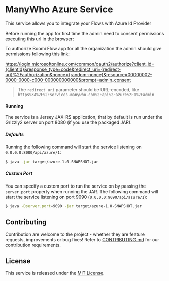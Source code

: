 ManyWho Azure Service
=====================

This service allows you to integrate your Flows with Azure Id Provider

Before running the app for first time the admin need to consent permissions executing this url in the browser:


To authorize Boomi Flow app for all the organization the admin should give permissions following this link:

https://login.microsoftonline.com/common/oauth2/authorize?client_id={clientId}&response_type=code&redirect_uri={redirect-uri}%2Fauthorization&nonce={random-nonce}&resource=00000002-0000-0000-c000-000000000000&prompt=admin_consent

> The `redirect_uri` parameter should be URL-encoded, like `https%3A%2F%2Fservices.manywho.com%2Fapi%2Fazure%2F1%2Fadmin`

#### Running

The service is a Jersey JAX-RS application, that by default is run under the Grizzly2 server on port 8080 (if you use 
the packaged JAR).

##### Defaults

Running the following command will start the service listening on `0.0.0.0:8080/api/azure/1`:

```bash
$ java -jar target/azure-1.0-SNAPSHOT.jar
```

##### Custom Port

You can specify a custom port to run the service on by passing the `server.port` property when running the JAR. The
following command will start the service listening on port 9090 (`0.0.0.0:9090/api/azure/1`):

```bash
$ java -Dserver.port=9090 -jar target/azure-1.0-SNAPSHOT.jar
```

## Contributing

Contribution are welcome to the project - whether they are feature requests, improvements or bug fixes! Refer to 
[CONTRIBUTING.md](CONTRIBUTING.md) for our contribution requirements.

## License

This service is released under the [MIT License](http://opensource.org/licenses/mit-license.php).
